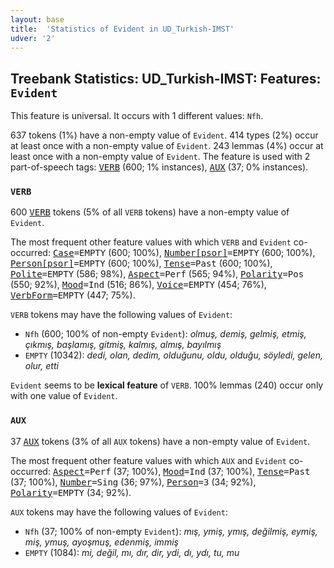 ```yaml
---
layout: base
title:  'Statistics of Evident in UD_Turkish-IMST'
udver: '2'
---
```


## Treebank Statistics: UD_Turkish-IMST: Features: `Evident`

This feature is universal.
It occurs with 1 different values: `Nfh`.

637 tokens (1%) have a non-empty value of `Evident`.
414 types (2%) occur at least once with a non-empty value of `Evident`.
243 lemmas (4%) occur at least once with a non-empty value of `Evident`.
The feature is used with 2 part-of-speech tags: <tt><a href="tr_imst-pos-VERB.html">VERB</a></tt> (600; 1% instances), <tt><a href="tr_imst-pos-AUX.html">AUX</a></tt> (37; 0% instances).

### `VERB`

600 <tt><a href="tr_imst-pos-VERB.html">VERB</a></tt> tokens (5% of all `VERB` tokens) have a non-empty value of `Evident`.

The most frequent other feature values with which `VERB` and `Evident` co-occurred: <tt><a href="tr_imst-feat-Case.html">Case</a></tt><tt>=EMPTY</tt> (600; 100%), <tt><a href="tr_imst-feat-Number-psor.html">Number[psor]</a></tt><tt>=EMPTY</tt> (600; 100%), <tt><a href="tr_imst-feat-Person-psor.html">Person[psor]</a></tt><tt>=EMPTY</tt> (600; 100%), <tt><a href="tr_imst-feat-Tense.html">Tense</a></tt><tt>=Past</tt> (600; 100%), <tt><a href="tr_imst-feat-Polite.html">Polite</a></tt><tt>=EMPTY</tt> (586; 98%), <tt><a href="tr_imst-feat-Aspect.html">Aspect</a></tt><tt>=Perf</tt> (565; 94%), <tt><a href="tr_imst-feat-Polarity.html">Polarity</a></tt><tt>=Pos</tt> (550; 92%), <tt><a href="tr_imst-feat-Mood.html">Mood</a></tt><tt>=Ind</tt> (516; 86%), <tt><a href="tr_imst-feat-Voice.html">Voice</a></tt><tt>=EMPTY</tt> (454; 76%), <tt><a href="tr_imst-feat-VerbForm.html">VerbForm</a></tt><tt>=EMPTY</tt> (447; 75%).

`VERB` tokens may have the following values of `Evident`:

* `Nfh` (600; 100% of non-empty `Evident`): <em>olmuş, demiş, gelmiş, etmiş, çıkmış, başlamış, gitmiş, kalmış, almış, bayılmış</em>
* `EMPTY` (10342): <em>dedi, olan, dedim, olduğunu, oldu, olduğu, söyledi, gelen, olur, etti</em>

`Evident` seems to be **lexical feature** of `VERB`. 100% lemmas (240) occur only with one value of `Evident`.

### `AUX`

37 <tt><a href="tr_imst-pos-AUX.html">AUX</a></tt> tokens (3% of all `AUX` tokens) have a non-empty value of `Evident`.

The most frequent other feature values with which `AUX` and `Evident` co-occurred: <tt><a href="tr_imst-feat-Aspect.html">Aspect</a></tt><tt>=Perf</tt> (37; 100%), <tt><a href="tr_imst-feat-Mood.html">Mood</a></tt><tt>=Ind</tt> (37; 100%), <tt><a href="tr_imst-feat-Tense.html">Tense</a></tt><tt>=Past</tt> (37; 100%), <tt><a href="tr_imst-feat-Number.html">Number</a></tt><tt>=Sing</tt> (36; 97%), <tt><a href="tr_imst-feat-Person.html">Person</a></tt><tt>=3</tt> (34; 92%), <tt><a href="tr_imst-feat-Polarity.html">Polarity</a></tt><tt>=EMPTY</tt> (34; 92%).

`AUX` tokens may have the following values of `Evident`:

* `Nfh` (37; 100% of non-empty `Evident`): <em>mış, ymiş, ymış, değilmiş, eymiş, miş, ymuş, ayoşmuş, edenmiş, immiş</em>
* `EMPTY` (1084): <em>mi, değil, mı, dır, dir, ydi, dı, ydı, tu, mu</em>

